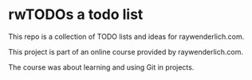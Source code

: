 # rwTODOs a todo list

This repo is a collection of TODO lists and ideas for raywenderlich.com.

This project is part of an online course provided by raywenderlich.com.

The course was about learning and using Git in projects. 
